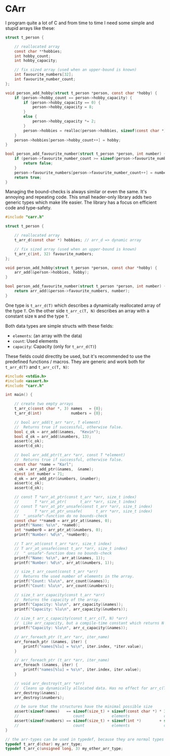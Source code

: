 # CArr

I program quite a lot of C and from time to time I need some simple and stupid arrays like these:

```C
struct t_person {

    // reallocated array
    const char **hobbies;
    int hobby_count;
    int hobby_capacity;

    // fix sized array (used when an upper-bound is known)
    int favourite_numbers[32];
    int favourite_number_count;
};

void person_add_hobby(struct t_person *person, const char *hobby) {
    if (person->hobby_count == person->hobby_capacity) {
        if (person->hobby_capacity == 0) {
            person->hobby_capacity = 8;
        }
        else {
            person->hobby_capacity *= 2;
        }
        person->hobbies = realloc(person->hobbies, sizeof(const char *) * person->hobby_capacity);
    }
    person->hobbies[person->hobby_count++] = hobby;
}

bool person_add_favourite_number(struct t_person *person, int number) {
    if (person->favourite_number_count >= sizeof(person->favourite_numbers) / sizeof(int)) {
        return false;
    }
    person->favourite_numbers[person->favourite_number_count++] = number;
    return true;
}
```

Managing the bound-checks is always similar or even the same. It's annoying and repeating code.
This small header-only library adds two generic types which make life easier. The library has
a focus on efficient code and type-safety.

```C
#include "carr.h"

struct t_person {

    // reallocated array
    t_arr_d(const char *) hobbies; // arr_d => dynamic array

    // fix sized array (used when an upper-bound is known)
    t_arr_c(int, 32) favourite_numbers;
};

void person_add_hobby(struct t_person *person, const char *hobby) {
    arr_add(&person->hobbies, hobby);
}

bool person_add_favourite_number(struct t_person *person, int number) {
    return arr_add(&person->favourite_numbers, number);
}
```

One type is `t_arr_d(T)` which describes a dynamically reallocated array
of the type `T`. On the other side `t_arr_c(T, N)` describes an array
with a constant size `N` and the type `T`.

Both data types are simple structs with these fields:
- `elements`: (an array with the data)
- `count`: Used elements
- `capacity`: Capacity (only for `t_arr_d(T)`)

These fields could directlty be used, but it's recommended to use the
predefined functions / macros. They are generic and work both for `t_arr_d(T)`
and `t_arr_c(T, N)`:

```C
#include <stdio.h>
#include <assert.h>
#include "carr.h"

int main() {

    // create two empty arrays
    t_arr_c(const char *, 3) names   = {0};
    t_arr_d(int)             numbers = {0};

    // bool arr_add(t_arr *arr, T element)
    //  Returns true if successful, otherwise false.
    bool c_ok = arr_add(&names,  "Kevin");
    bool d_ok = arr_add(&numbers, 13);
    assert(c_ok);
    assert(d_ok);

    // bool arr_add_ptr(t_arr *arr, const T *element)
    //  Returns true if successful, otherwise false.
    const char *name = "Karl";
    c_ok = arr_add_ptr(&names,  &name);
    const int number = 71;
    d_ok = arr_add_ptr(&numbers, &number);
    assert(c_ok);
    assert(d_ok);

    // const T *arr_at_ptr(const t_arr *arr, size_t index)
    //       T *arr_at_ptr(      t_arr *arr, size_t index)
    // const T *arr_at_ptr_unsafe(const t_arr *arr, size_t index)
    //       T *arr_at_ptr_unsafe(      t_arr *arr, size_t index)
    //  "_unsafe"-function do no bounds-check
    const char **name0 = arr_ptr_at(&names, 0);
    printf("Name: %s\n", *name0);
    int *number0 = arr_ptr_at(&numbers, 0);
    printf("Number: %d\n", *number0);

    // T arr_at(const t_arr *arr, size_t index)
    // T arr_at_unsafe(const t_arr *arr, size_t index)
    //  "_unsafe"-function does no bounds-check
    printf("Name: %s\n", arr_at(&names, 1));
    printf("Number: %d\n", arr_at(&numbers, 1));

    // size_t arr_count(const t_arr *arr)
    //  Returns the used number of elements in the array.
    printf("Count: %lu\n", arr_count(&names));
    printf("Count: %lu\n", arr_count(&numbers));

    // size_t arr_capacity(const t_arr *arr)
    //  Returns the capacity of the array.
    printf("Capacity: %lu\n", arr_capacity(&names));
    printf("Capacity: %lu\n", arr_capacity(&numbers));
    
    // size_t arr_c_capacity(const t_arr_c(T, N) *arr)
    //  Like arr_capacity, but a compile-time constant which returns N
    printf("Capacity: %lu\n", arr_c_capacity(&names));

    // arr_foreach_ptr (t_arr *arr, iter_name)
    arr_foreach_ptr (&names, iter) {
        printf("names[%lu] = %s\n", iter.index, *iter.value);
    }

    // arr_foreach_ptr (t_arr *arr, iter_name)
    arr_foreach (&names, iter) {
        printf("names[%lu] = %s\n", iter.index, iter.value);
    }

    // void arr_destroy(t_arr *arr)
    //  Cleans up dynamically allocated data. Has no effect for arr_c(T, N)
    arr_destroy(&names);
    arr_destroy(&numbers);

    // be sure that the structures have the minimal possible size
    assert(sizeof(names)   == sizeof(size_t) + sizeof(const char *) * 3);
    //                        count            elements               capacity
    assert(sizeof(numbers) == sizeof(size_t) + sizeof(int *)        + sizeof(size_t));
    //                        count            elements               capacity
}

// the arr-types can be used in typedef, because they are normal types
typedef t_arr_d(char) my_arr_type;
typedef t_arr_c(unsigned long, 3) my_other_arr_type;
```
